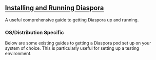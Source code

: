 ## [Installing and Running Diaspora](https://github.com/diaspora/diaspora/wiki/Installing-and-Running-Diaspora)
A useful comprehensive guide to getting Diaspora up and running.

### OS/Distribution Specific

Below are some existing guides to getting a Diaspora pod set up on your system of choice. This is particularly useful for setting up a testing environment.